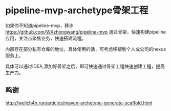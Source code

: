 # pipeline-mvp-archetype骨架工程

如果你不知道pipeline-mvp，移步 https://github.com/WXzhongwang/pipeline-mvp
通过骨架，快速构建pipeline应用，关注点聚焦业务，快速搭建流程。

内部存在部分私有仓库的地址，具体使用的话，可考虑移植到个人或公司的nexus服务上。

具体可以通过IDEA,添加好骨架之后，即可快速通过骨架工程快速创建工程，提高生产力。

## 鸣谢

http://wellch4n.run/articles/maven-archetype-generate-scaffold.html


